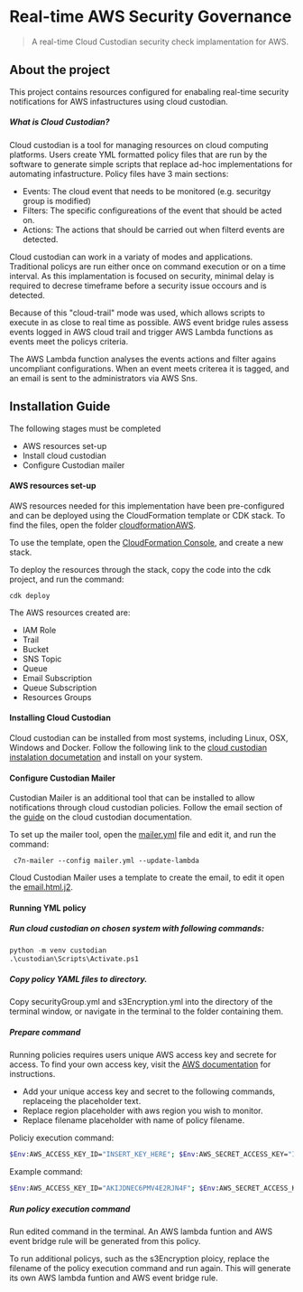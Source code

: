 # Real-time AWS Security Governance
>A real-time Cloud Custodian security check implamentation for AWS.



## About the project
This project contains resources configured for enabaling real-time security notifications for AWS infastructures using cloud custodian.

##### What is Cloud Custodian?
Cloud custodian is a tool for managing resources on cloud computing platforms. Users create YML formatted policy files that are run by the software to generate simple scripts that replace ad-hoc implementations for automating infastructure. Policy files have 3 main sections: 
- Events: The cloud event that needs to be monitored (e.g. securitgy group is modified)
- Filters: The specific configureations of the event that should be acted on.
- Actions: The actions that should be carried out when filterd events are detected. 

Cloud custodian can work in a variaty of modes and applications. Traditional policys are run either once on command execution or on a time interval. As this implamentation is focused on security, minimal delay is required to decrese timeframe before a security issue occours and is detected.

Because of this "cloud-trail" mode was used, which allows scripts to execute in as close to real time as possible. AWS event bridge rules assess events logged in AWS cloud trail and trigger AWS Lambda functions as events meet the policys criteria.

The AWS Lambda function analyses the events actions and filter agains uncompliant configurations. When an event meets criterea it is tagged, and an email is sent to the administrators via AWS Sns.


## Installation Guide
The following stages must be completed

- AWS resources set-up 
- Install cloud custodian
- Configure Custodian mailer


#### **AWS resources set-up**

AWS resources needed for this implementation have been pre-configured and can be deployed using the CloudFormation template or CDK stack. To find the files, open the folder [cloudformationAWS](https://github.com/spacemole/realtime-aws-security-governance/tree/main/cloudformation).

To use the template, open the [CloudFormation Console](https://console.aws.amazon.com/cloudformation/), and create a new stack.

To deploy the resources through the stack, copy the code into the cdk project, and run the command:
 ```
 cdk deploy
 ```

The AWS resources created are:
- IAM Role
- Trail
- Bucket
- SNS Topic
- Queue
- Email Subscription
- Queue Subscription
- Resources Groups


#### **Installing Cloud Custodian**

Cloud custodian can be installed from most systems, including Linux, OSX, Windows and Docker.
Follow the following link to the [cloud custodian instalation documetation](https://cloudcustodian.io/docs/quickstart/index.html) and install on your system.


#### **Configure Custodian Mailer**
Custodian Mailer is an additional tool that can be installed to allow notifications through cloud custodian policies.
Follow the email section of the [guide](https://cloudcustodian.io/docs/tools/c7n-mailer.html) on the cloud custodian documentation.

To set up the mailer tool, open the [mailer.yml](https://github.com/spacemole/realtime-aws-security-governance/blob/main/Email/mailer.yml) file and edit it, and run the command:
```
 c7n-mailer --config mailer.yml --update-lambda
 ```

Cloud Custodian Mailer uses a template to create the email, to edit it open the [email.html.j2](https://github.com/spacemole/realtime-aws-security-governance/blob/main/Email/email.html.j2).

#### **Running YML policy**
##### Run cloud custodian on chosen system with following commands:

```python {cmd}
python -m venv custodian
.\custodian\Scripts\Activate.ps1
```

##### Copy policy YAML files to directory.
Copy securityGroup.yml and s3Encryption.yml into the directory of the terminal window, or navigate in the terminal to the folder containing them.

##### Prepare command

Running policies requires users unique AWS access key and secrete for access. To find your own access key, visit the [AWS documentation](https://docs.aws.amazon.com/powershell/latest/userguide/pstools-appendix-sign-up.html) for instructions.

- Add your unique access key and secret to the following commands, replaceing the placeholder text. 
- Replace region placeholder with aws region you wish to monitor.
- Replace filename placeholder with name of policy filename.

Policiy execution command:
```bash {cmd}
$Env:AWS_ACCESS_KEY_ID="INSERT_KEY_HERE"; $Env:AWS_SECRET_ACCESS_KEY="INSERT_KEY_HERE" ; $Env:AWS_DEFAULT_REGION="INSERT_REGION_HERE" ; custodian run --output-dir=. INSERT_FILENAME_HERE.yml
```

Example command:
```bash {cmd}
$Env:AWS_ACCESS_KEY_ID="AKIJDNEC6PMV4E2RJN4F"; $Env:AWS_SECRET_ACCESS_KEY="XecbrS5sv7JdocZuLHevHtLp+G86RwCd24f28RWj" ; $Env:AWS_DEFAULT_REGION="ap-southeast-2" ; custodian run --output-dir=. securitygroup.yml
```


##### Run policy execution command

Run edited command in the terminal. An AWS lambda funtion and AWS event bridge rule will be generated from this policy.

To run additional policys, such as the s3Encryption ploicy, replace the filename of the policy execution command and run again. This will generate its own AWS lambda funtion and AWS event bridge rule. 



